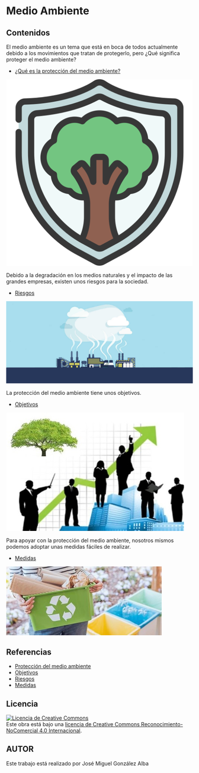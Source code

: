 # Medio Ambiente

## Contenidos
El medio ambiente es un tema que está en boca de todos actualmente debido a los movimientos que tratan de protegerlo, pero ¿Qué significa proteger el medio ambiente?
- [¿Qué es la protección del medio ambiente?](/medioAmbiente/proteccion.md)

![imageProteccion](/imagenesMedioAmbiente/proteccion.png)

Debido a la degradación en los medios naturales y el impacto de las grandes empresas, existen unos riesgos para la sociedad.
- [Riesgos](/medioAmbiente/riesgos.md)

![imageMedioAmbiente](/imagenesMedioAmbiente/riesgosAmbientales.jpg)

La protección del medio ambiente tiene unos objetivos.
- [Objetivos](/medioAmbiente/objetivos.md)

![imageObjetivos](/imagenesMedioAmbiente/objetivos.jpg)

Para apoyar con la protección del medio ambiente, nosotros mismos podemos adoptar unas medidas fáciles de realizar.
- [Medidas](/medioAmbiente/acciones.md)

![imageMedidas](/imagenesMedioAmbiente/medidas.jpg)

## Referencias
- [Protección del medio ambiente](https://es.wikipedia.org/wiki/Protección_del_medio_ambiente)
- [Objetivos](https://elpais.com/especiales/2015/planeta-futuro/objetivos-desarrollo-sostenible/medio-ambiente/#:~:text=Proteger%2C%20restaurar%20y%20promover%20el,detener%20la%20pérdida%20de%20biodiversidad)
- [Riesgos](https://www.universitatcarlemany.com/actualidad/que-son-los-riesgos-ambientales-principales-ejemplos)
- [Medidas](https://www.solideo.es/7-medidas-para-cuidar-el-medio-ambiente/)

## Licencia
<a rel="license" href="http://creativecommons.org/licenses/by-nc/4.0/"><img alt="Licencia de Creative Commons" style="border-width:0" src="https://i.creativecommons.org/l/by-nc/4.0/88x31.png" /></a><br />Este obra está bajo una <a rel="license" href="http://creativecommons.org/licenses/by-nc/4.0/">licencia de Creative Commons Reconocimiento-NoComercial 4.0 Internacional</a>.

## AUTOR
Este trabajo está realizado por José Miguel González Alba
